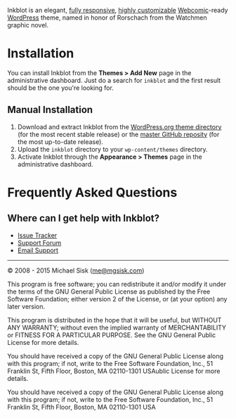 Inkblot is an elegant, [fully responsive](//en.wikipedia.org/wiki/Responsive_web_design), [highly customizable](//codex.wordpress.org/Appearance_Customize_Screen) [Webcomic](//github.com/mgsisk/webcomic)-ready [WordPress](//wordpress.org) theme, named in honor of Rorschach from the Watchmen graphic novel.

# Installation

You can install Inkblot from the **Themes > Add New** page in the administrative dashboard. Just do a search for `inkblot` and the first result should be the one you're looking for.

## Manual Installation

1. Download and extract Inkblot from the [WordPress.org theme directory](//wordpress.org/themes/inkblot) (for the most recent stable release) or the [master GitHub reposity](//github.com/mgsisk/inkblot) (for the most up-to-date release).
2. Upload the `inkblot` directory to your `wp-content/themes` directory.
3. Activate Inkblot through the **Appearance > Themes** page in the administrative dashboard.

# Frequently Asked Questions

## Where can I get help with Inkblot?

- [Issue Tracker](http://github.com/mgsisk/inkblot/issues)
- [Support Forum](http://wordpress.org/support/theme/inkblot)
- [Email Support](mailto:help@mgsisk.com)

---

© 2008 - 2015 Michael Sisk (me@mgsisk.com)

This program is free software; you can redistribute it and/or modify it under the terms of the GNU General Public License as published by the Free Software Foundation; either version 2 of the License, or (at your option) any later version.

This program is distributed in the hope that it will be useful, but WITHOUT ANY WARRANTY; without even the implied warranty of MERCHANTABILITY or FITNESS FOR A PARTICULAR PURPOSE. See the GNU General Public License for more details.

You should have received a copy of the GNU General Public License along with this program; if not, write to the Free Software Foundation, Inc., 51 Franklin St, Fifth Floor, Boston, MA 02110-1301 USAublic License for more details.

You should have received a copy of the GNU General Public License along with this program; if not, write to the Free Software Foundation, Inc., 51 Franklin St, Fifth Floor, Boston, MA 02110-1301 USA